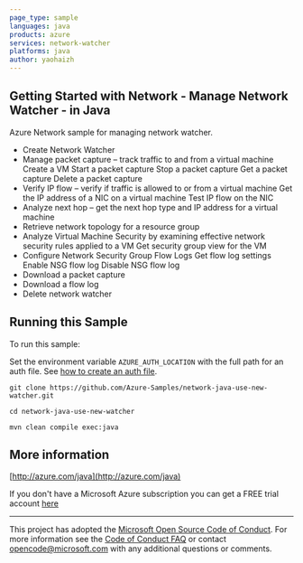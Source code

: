 ```yaml
---
page_type: sample
languages: java
products: azure
services: network-watcher
platforms: java
author: yaohaizh
---
```


## Getting Started with Network - Manage Network Watcher - in Java ##


  Azure Network sample for managing network watcher.
   - Create Network Watcher
   - Manage packet capture – track traffic to and from a virtual machine
       Create a VM
       Start a packet capture
       Stop a packet capture
       Get a packet capture
       Delete a packet capture
   - Verify IP flow – verify if traffic is allowed to or from a virtual machine
       Get the IP address of a NIC on a virtual machine
       Test IP flow on the NIC
   - Analyze next hop – get the next hop type and IP address for a virtual machine
   - Retrieve network topology for a resource group
   - Analyze Virtual Machine Security by examining effective network security rules applied to a VM
       Get security group view for the VM
   - Configure Network Security Group Flow Logs
       Get flow log settings
       Enable NSG flow log
       Disable NSG flow log
   - Download a packet capture
   - Download a flow log
   - Delete network watcher
 

## Running this Sample ##

To run this sample:

Set the environment variable `AZURE_AUTH_LOCATION` with the full path for an auth file. See [how to create an auth file](https://github.com/Azure/azure-libraries-for-java/blob/master/AUTH.md).

    git clone https://github.com/Azure-Samples/network-java-use-new-watcher.git

    cd network-java-use-new-watcher

    mvn clean compile exec:java

## More information ##

[http://azure.com/java](http://azure.com/java)

If you don't have a Microsoft Azure subscription you can get a FREE trial account [here](http://go.microsoft.com/fwlink/?LinkId=330212)

---

This project has adopted the [Microsoft Open Source Code of Conduct](https://opensource.microsoft.com/codeofconduct/). For more information see the [Code of Conduct FAQ](https://opensource.microsoft.com/codeofconduct/faq/) or contact [opencode@microsoft.com](mailto:opencode@microsoft.com) with any additional questions or comments.